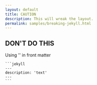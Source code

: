```yaml
---
layout: default
title: CAUTION
description: This will wreak the layout.
permalink: samples/breaking-jekyll.html
---
```

## DON'T DO THIS

Using '' in front matter

	```jekyll
	---
  	description: 'text' 
  	---
	```
